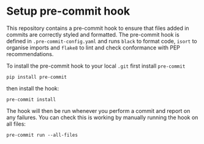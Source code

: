 # Setup pre-commit hook
This repository contains a pre-commit hook to ensure that files added in commits are correctly styled and formatted. The pre-commit hook is defined in `.pre-commit-config.yaml` and runs `black` to format code, `isort` to organise imports and `flake8` to lint and check conformance with PEP recommendations. 

To install the pre-commit hook to your local `.git` first install `pre-commit`
```shell
pip install pre-commit
```
then install the hook:
```shell
pre-commit install
```
The hook will then be run whenever you perform a commit and report on any failures. You can check this is working by manually running the hook on all files:
```shell
pre-commit run --all-files
```
